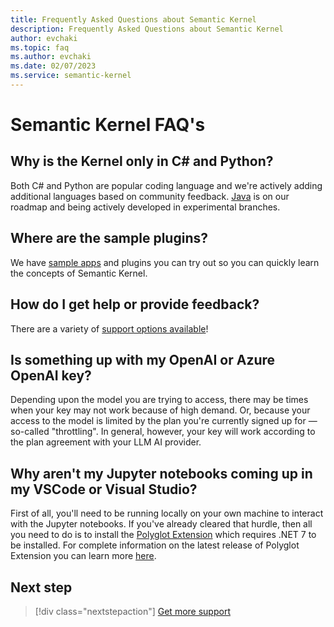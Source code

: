 ```yaml
---
title: Frequently Asked Questions about Semantic Kernel
description: Frequently Asked Questions about Semantic Kernel
author: evchaki
ms.topic: faq
ms.author: evchaki
ms.date: 02/07/2023
ms.service: semantic-kernel
---
```

# Semantic Kernel FAQ's



## Why is the Kernel only in C# and Python?
Both C# and Python are popular coding language and we're actively adding additional languages based on community feedback. [Java](https://github.com/microsoft/semantic-kernel/tree/experimental-java) is on our roadmap and being actively developed in experimental branches.

## Where are the sample plugins?
We have [sample apps](/semantic-kernel/samples) and plugins you can try out so you can quickly learn the concepts of Semantic Kernel.

## How do I get help or provide feedback?

There are a variety of [support options available](/semantic-kernel/support)!

## Is something up with my OpenAI or Azure OpenAI key?

Depending upon the model you are trying to access, there may be times when your key may not work because of high demand. Or, because your access to the model is limited by the plan you're currently signed up for — so-called "throttling". In general, however, your key will work according to the plan agreement with your LLM AI provider. 

## Why aren't my Jupyter notebooks coming up in my VSCode or Visual Studio?

First of all, you'll need to be running locally on your own machine to interact with the Jupyter notebooks. If you've already cleared that hurdle, then all you need to do is to install the [Polyglot Extension](https://marketplace.visualstudio.com/items?itemName=ms-dotnettools.dotnet-interactive-vscode) which requires .NET 7 to be installed. For complete information on the latest release of Polyglot Extension you can learn more [here](https://devblogs.microsoft.com/dotnet/polyglot-notebooks-december-2022-release/).

## Next step

> [!div class="nextstepaction"]
> [Get more support](/semantic-kernel/support)
